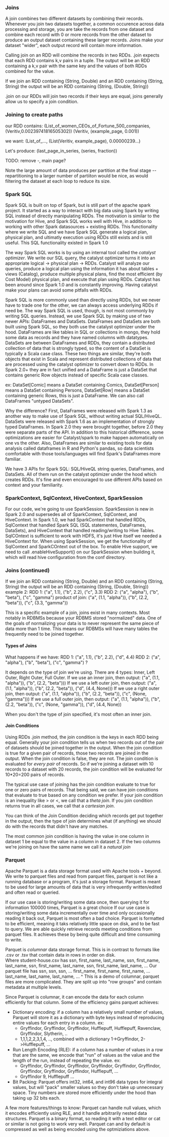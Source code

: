 ### Joins

A join combines two different datasets by combining their records.  Whenever you join two datasets together, a common occurence across data processing and storage, you are take the records from one dataset and combine each record with 0 or more records from the other dataset to produce an output dataset containing these larger records.  Joins make your dataset "wider", each output record will contain more information.

Calling join on an RDD will combine the records in two RDDs.  .join expects that each RDD contains k,v pairs in a tuple.  The output will be an RDD containing a k,v pair with the same key and the values of both RDDs combined for the value.

If we join an RDD containing (String, Double) and an RDD containing (String, String) the output will be an RDD
 containing (String, (Double, String))
 
.join on our RDDs will join two records if their keys are equal, joins generally allow us to specify a join condition.

### Joining to create paths

our RDD contains:
(List_of_women_CEOs_of_Fortune_500_companies,(Veritiv,0.00239741816505302))
(Veritiv, (example_page, 0.001))

we want:
(List_of_..., (List(Veritiv, example_page), 0.00000239...)

Let's produce:
(last_page_in_series, (series, fraction))

TODO: remove -, main page?

Note the large amount of data produces per partition at the final stage -- repartitioning to a larger number of partiiton would be nice, as would filtering the dataset at each loop to reduce its size.

### Spark SQL

Spark SQL is built on top of Spark, but is still part of the apache spark project.  It started as a way to interact with big data using Spark by writing SQL instead of directly manipulating RDDs.  The motivation is similar to the motivation for Hive, and Spark SQL works well with Hive, in addition to working with other Spark datasources + existing RDDs.  This functionality where we write SQL and we have Spark SQL generate a logical plan, physical plan, and ultimatly execution using RDDs still exists and is still useful. This SQL functionality existed in Spark 1.0

The way Spark SQL works is by using an internal tool called the *catalyst optimizer*.  We write our SQL query, the catalyst optimizer turns it into an appropriate logical -> physical plan -> RDDs.  Catalyst will analyze our queries, produce a logical plan using the information it has about tables + views (Catalog), produce multiple physical plans, find the most efficient (by Cost Model) physical plan, and execute that plan using RDDs.  Catalyst has been around since Spark 1.0 and is constantly improving.  Having catalyst make your plans can avoid some pitfalls with RDDs.

Spark SQL is more commonly used than directly using RDDs, but we never have to trade one for the other, we can always access underlying RDDs if need be.  The way Spark SQL is used, though, is not most commonly by writing SQL queries.  Instead, we use Spark SQL by making use of two newer APIs: DataFrames and DataSets.  DataFrames and DataSets are both built using Spark SQL, so they both use the catalyst optimizer under the hood.  DataFrames are like tables in SQL or collections in mongo, they hold some data as records and they have named columns with datatypes.  DataSets are between DataFrames and RDDs, they contain a distributed collection of data that is strongly typed, so the content of a DataSet is typically a Scala case class.  These two things are similar, they're both objects that exist in Scala and represent distributed collections of data that are processed using the catalyst optimizer to convert down to RDDs.  In Spark 2.0+ they are in fact unified and a DataFrame is just a DataSet that contains generic Row objects instead of specific Scala case classes.

ex: DataSet\[Comic\] means a DataSet containing Comics, DataSet\[Person\] means a DataSet containing Persons, DataSet\[Row\] means a DataSet containing generic Rows, this is just a DataFrame.  We can also call DataFrames "untyped DataSets".

Why the difference?  First, DataFrames were released with Spark 1.3 as another way to make use of Spark SQL, without writing actual SQL/HiveQL.  DataSets were released with Spark 1.6 as an implementation of strongly typed DataFrames.  In Spark 2.0 they were brought together, before 2.0 they were separate parts of the API.  In addition to this historical difference, some optimizations are easier for Catalyst/spark to make happen automatically on one vs the other.  Also, DataFrames are similar to existing tools for data analysis called dataframes in R and Python's pandas, so data scientists comfortable with those tools/languages will find Spark's DataFrames more familiar.

We have 3 APIs for Spark SQL: SQL/HiveQL string queries, DataFrames, and DataSets.  All of them run on the catalyst optimizer under the hood which creates RDDs.  It's fine and even encouraged to use different APIs based on context and your familiarity.

### SparkContext, SqlContext, HiveContext, SparkSession

For our code, we're going to use SparkSession.  SparkSession is new in Spark 2.0 and supersedes all of SparkContext, SqlContext, and HiveContext.
In Spark 1.0, we had SparkContext that handled RDDs, SqlContext that handled Spark SQL (SQL statementes, DataFrames, DataSets), and HiveContext that handled reading/writing to Hive Tables.  SqlCOntext is sufficient to work with HDFS, it's just Hive itself we needed a HiveContext for.
When using SparkSession, we get the functionality of SqlContext and SparkCOntext out of the box.  To enable Hive support, we need to call .enableHiveSupport() on our SparkSession when building it, which will read hive configuration from the conf directory.

### Joins (continued)

If we join an RDD containing (String, Double) and an RDD containing (String, String) the output will be an RDD
containing (String, (Double, String)) example 2:
RDD 1: ("a", 1.1), ("b", 2.2), ("c", 3.3)
RDD 2: ("a", "alpha"), ("b", "beta"), ("c", "gamma")
product of join: ("a", (1.1, "alpha")), ("b", (2.2, "beta")), ("c", (3.3, "gamma"))

This is a specific example of a join, joins exist in many contexts.  Most notably in RDBMSs because your RDBMS stored "normalized" data.  One of the goals of normalizing your data is to never represent the same piece of data more than 1 time.  This means our RDBMSs will have many tables the frequently need to be joined together.

#### Types of Joins
What happens if we have:
RDD 1: ("a", 1.1), ("b", 2.2), ("d", 4.4)
RDD 2: ("a", "alpha"), ("b", "beta"), ("c", "gamma") ?

It depends on the type of join we're using.  There are 4 types: Inner, Left Outer, Right Outer, Full Outer.
If we use an inner join, then output:  ("a", (1.1, "alpha")), ("b", (2.2, "beta")))
If we use a left outer join, then output:  ("a", (1.1, "alpha")), ("b", (2.2, "beta")), ("d", (4.4, None)))
If we use a right outer join, then output:  ("a", (1.1, "alpha")), ("b", (2.2, "beta")), ("c", (None, "gamma")))
If we use a full outer join, then output:  ("a", (1.1, "alpha")), ("b", (2.2, "beta")), ("c", (None, "gamma")), ("d", (4.4, None))

When you don't the type of join specified, it's most often an inner join.

#### Join Conditions

Using RDDs .join method, the join condition is the keys in each RDD being equal.  Generally your join condition tells us when two records out of the pair of datasets should be joined together in the output.  When the join condition is true for a given pair of records, those two records are joined in the output.  When the join condition is false, they are not.  The join condition is evaluated for *every pair* of records.  So if we're joining a dataset with 10 records to a dataset with 20 records, the join condition will be evaluated for 10*20=200 pairs of records.

The typical use case of joining has the join condition evaluate to true for one or zero pairs of records.  That being said, we can have join conditions that evaluate to true based on any condition we prefer.  If your join condition is an inequality like > or <, we call that a *theta join*.  If you join condition returns true in all cases, we call that a *cartesian join*.

You can think of the Join Condition deciding which records get put together in the output, then the type of join determines what (if anything) we should do with the records that didn't have any matches.

The most common join condition is having the value in one column in dataset 1 be equal to the value in a column in dataset 2.  If the two columns we're joining on have the same name we call it a *natural join*

### Parquet

Apache Parquet is a data storage format used with Apache tools + beyond.  We write to parquet files and read from parquet files, parquet is not like a running database or a program, it's just a storage format.  Parquet is meant to be used for large amounts of data that is very infrequently written/edited and often read or queried.

If our use case is storing/writing some data once, then querying it for information 100000 times, Parquet is a great choice
If our use case is storing/writing some data incrementally over time and only occasionally reading it back out, Parquet is most often a bad choice.  Parquet is formatted to be efficient, meaning it taks relatively little space on disk, and to be fast to query.  We are able quickly retrieve records meeting conditions from parquet files.  It achieves these by being quite difficult and time consuming to write.

Parquet is *columnar* data storage format.  This is in contrast to formats like .csv or .tsv that contain data in rows in order on disk.  
Where student-house.csv has ssn, first_name, last_name, ssn, first_name, last_name, ssn, first_name, last_name, ssn, first_name, last_name, ...
Our parquet file has ssn, ssn, ssn, ... first_name, first_name, first_name, ... last_name, last_name, last_name, ...
^ This is a demo of columnar, parquet files are more complicated.  They are split up into "row groups" and contain metadata at multiple levels.

Since Parquet is columnar, it can encode the data for each column efficiently for that column.  Some of the efficiency gains parquet achieves:
- Dictionary encoding: if a column has a relatively small number of values, Parquet will store it as a dictionary with byte keys instead of reproducing entire values for each entry in a column. ex:
    - Gryffindor, Gryffindor, Gryffindor, Hufflepuff, Hufflepuff, Ravenclaw, Gryffindor, Slytherin, ..
    - 1,1,1,2,2,3,1,4, .., combined with a dictionary 1->Gryffindor, 2->Hufflepuff, ...
- Run Length Encoding (RLE): if a column has a number of values in a row that are the same, we encode that "run" of values as the value and the length of the run, instead of repeating the value. ex:
    - Gryffindor, Gryffindor, Gryffindor, Gryffindor, Gryffindor, Gryffindor, Gryffindor, Gryffindor, Gryffindor, Hufflepuff, ...
    - Gryffindor 9, Hufflepuff ...
- Bit Packing: Parquet offers int32, int64, and int96 data types for integral values, but will "pack" smaller values so they don't take up unnecessary space.  Tiny numbers are stored more efficiently under the hood than taking up 32 bits each.

A few more features/things to know: Parquet can handle null values, which it encodes efficiently using RLE, and it handle arbitrarily nested data structures.  Parquet is a binary format, so reading it with a text editor or cat or similar is not going to work very well.  Parquet can and by default is compressed as well as being encoded using the optmiziations above.






